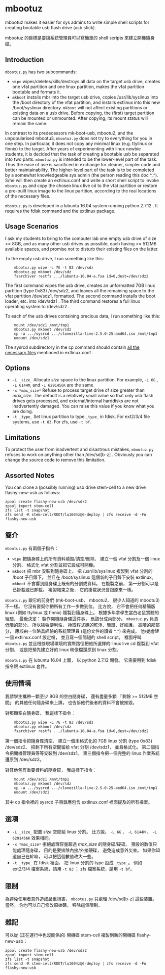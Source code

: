 # mbootuz

mbootuz makes it easier for sys admins to write simple shell scripts
for creating bootable usb flash drive (usb stick).

mbootuz 的目標是要讓系統管理員可以寫簡單的 shell scripts 來建立開機隨身碟。

## Introduction

```mbootuz.py``` has two subcommands:
- ```wipe``` wipes/deletes/kills/destroys all data on the target usb drive,
  creates one vfat partition and one linux partition,
  makes the vfat partition bootable and formats it.
- ```mkboot``` installs mbr into the target usb drive,
  copies /usr/lib/syslinux into the /boot directory of the vfat partition,
  and installs extlinux into this new /boot/syslinux directory.
  ```mkboot``` will not affect existing partitions or
  existing data on a usb drive.
  Before copying, the (first) target partition can be mounted or unmounted.
  After copying, its mount status will remain the same.

In contrast to its predecessors mk-boot-usb, mbootu2,
and the unpopularised mbootu3,
```mbootuz.py``` does not try to everything for you in one step.
In particular, it does not copy any minimal linux
(e.g. ttylinux or finnix) to the target.
After years of experimenting with linux newbie students,
it is decided that the task of creating a bootable usb
be separated into two parts.
```mbootuz.py``` is intended to be the lower-level part of the task.
Thus the ease of use is sacrificed in exchange for cleaner,
simpler code and better maintainability.
The higher-level part of the task is to be completed
by a somewhat knowledgeable sys admin (the person reading this doc ^_^).
S/he will then create an extlinux.conf and write a short shell script
to invoke ```mbootuz.py``` and copy the chosen linux live cd
to the vfat partition or restore a pre-built linux image
to the linux partition, according to the real locations
of the necessary files.

```mbootuz.py``` is developed in a lubuntu 16.04 system
running python 2.7.12 . It requires the fdisk command
and the extlinux package.

## Usage Scenarios

I ask my students to bring to the computer lab
one empty usb drive of size >= 8GB,
and as many other usb drives as possible,
each having >= 512MB available spaces,
and promise not to disturb their existing files on the latter.

To the empty usb drive, I run something like this:
```
    mbootuz.py wipe -L 7G -t 83 /dev/sdz
    mbootuz.py mkboot /dev/sdz
    fsarchiver restfs .../lubuntu-16.04-a.fsa id=0,dest=/dev/sdz2
```
The first command wipes the usb drive, creates an
unformatted 7GB linux partition (type 0x83) /dev/sdz2,
and leaves all the remaining space to the
vfat partition /dev/sdz1, formatted.
The second command installs the boot loader, etc. into /dev/sdz1 .
The third command restores a full linux operating system
to /dev/sdz2 .

To each of the usb drives containing precious data,
I run something like this:
```
    mount /dev/sdz1 /mnt/tmp1
    mbootuz.py mkboot /dev/sdz
    cp -a .../sysrcd .../clonezilla-live-2.5.0-25-amd64.iso /mnt/tmp1
    umount /dev/sdz1
```
The sysrcd subdirectory in the cp command should contain
[all the necessary files](http://www.system-rescue-cd.org/manual/Installing_SystemRescueCd_on_the_disk/)
mentioned in extlinux.conf .

## Options

- ```-L _size_``` Allocate _size_ space to the linux partition.
  For example, ```-L 6G``` , ```-L 6144M```, and ```-L 6291456K``` are the same.
- ```-x *max_size*``` Refuse to process target drive of size
  greater than *max_size*. The default is a relatively small
  value so that only usb flash drives gets processed,
  and external/internal harddisks are not
  inadvertently damaged. You can raise this value if you know
  what you are doing.
- ```-t _type_``` Set linux partition to type ```_type_``` in fdisk.
  For ext2/3/4 file systems, use ```-t 83```.
  For zfs, use ```-t bf```.

## Limitations

To protect the user from inadvertent and disastrous mistakes,
```mbootuz.py``` refuses to work on anything other than /dev/sd[b-z] .
Obviously you can change the source code to remove this limitation.

## Assorted Notes

You can clone a (possibly running) usb drive stem-cell to a
new drive flashy-new-usb as follows:
```
zpool create flashy-new-usb /dev/sdz2
zpool import stem-cell
zfs list -t snapshot
zfs send -R stem-cell/ROOT/lu1604z@6-deploy | zfs receive -d -Fu flashy-new-usb
```

## 簡介

```mbootuz.py``` 有兩個子指令：
- ```wipe``` 把隨身碟上的所有資料燒毀/清空/刪除、
  建立一個 vfat 分割及一個 linux 分割、
  格式化 vfat 分割並把它設成可開機。
- ```mkboot``` 把 mbr 安裝到隨身碟上、
  把 /usr/lib/syslinux 複製到 vfat 分割的 /boot 子目錄下，
  並且在 /boot/syslinux 這個新的子目錄下安裝 extlinux。
  ```mkboot``` 不會響到隨身碟上既有的分割或資料。
  在複製之前， 第一分割可以是已掛載或已卸載。
  複製結束之後， 它的掛載狀況會跟原來一樣。

```mbootuz.py``` 跟它的前身們 (mk-boot-usb、 mbootu2、
很少人知道的 mbootu3) 不一樣。
它沒有要幫你把所有工作一步做到位。
比方說， 它不會把任何精簡版 linux (例如 ttylinux 或 finnix)
複製到隨身碟上。 根據多年拿學生當白老鼠實驗的經驗，
最後決定： 製作開機隨身碟這件事， 應該分成兩部分。
```mbootuz.py``` 負責低階的部分。
所以犧牲便利性， 換取程式碼的乾淨、簡單、好維護。
高階的那部分， 應該由一位略具經驗的系統管理員 (這份文件的讀者 ^_^) 來完成。
他/她會建一個 extlinux.conf 設定檔， 並且寫一個簡短的 shell script，
裡面呼叫 ```mbootuz.py``` 並且根據現場環境的實際路徑把他所選擇的
linux live cd 複製到 vfat 分割， 或是把預先建立好的
linux 映像檔還原到 linux 分割。

```mbootuz.py``` 在 lubuntu 16.04 上面，
以 python 2.7.12 開發。 它需要用到 fdisk 指令跟 extlinux 套件。

## 使用情境

我請學生攜帶一顆至少 8GB 的空白隨身碟，
還有盡量多顆 「剩餘 >= 512MB 空間」 的其他任何隨身碟來上課，
也告訴他們後者的資料不會被摧毀。

對那顆空白隨身碟， 我這樣下指令：
```
    mbootuz.py wipe -L 7G -t 83 /dev/sdz
    mbootuz.py mkboot /dev/sdz
    fsarchiver restfs .../lubuntu-16.04-a.fsa id=0,dest=/dev/sdz2
```
第一個指令把隨身碟清空、 建立一個未格式化的 7GB
linux 分割 (type 0x83) /dev/sdz2、
把剩下所有空間留給 vfat 分割 /dev/sdz1， 並且格式化。
第二個指令把開機管理員等等安裝到 /dev/sdz1。
第三個指令把一個完整的 linux 作業系統還原到 /dev/sdz2。

對其他包有重要資料的隨身碟， 我這樣下指令：
```
    mount /dev/sdz1 /mnt/tmp1
    mbootuz.py mkboot /dev/sdz
    cp -a .../sysrcd .../clonezilla-live-2.5.0-25-amd64.iso /mnt/tmp1
    umount /dev/sdz1
```
其中 cp 指令裡的 sysrcd 子目錄應包含
extlinux.conf 裡面提及的所有檔案。

## 選項

- ```-L _size_``` 配置 _size_ 空間給 linux 分割。
  比方說， ```-L 6G``` 、 ```-L 6144M``` 、 ```-L 6291456K``` 效果相同。
- ```-x *max_size*``` 拒絕處理容量超過 *max_size* 的隨身碟/硬碟。
  預設的數值只能處理隨身碟， 目的是要排除內接/外接硬碟，
  避免造成意外災害。 如果你知道自己在幹嘛， 可以把這個數值改大一些。
- ```-t _type_``` 在 fdisk 裡面， 把 linux 分割的 type 設成 ```_type_```。
  例如 ext2/3/4 檔案系統，請用 ```-t 83``` ；
  zfs 檔案系統，請用 ```-t bf```。

## 限制

為避免使用者意外造成嚴重損害， ```mbootuz.py```
只處理 /dev/sd[b-z] 這些裝置。
當然， 你也可以自己修改原始碼， 移除這個限制。

## 雜記

可以從 (正在運行中也沒關係的) 開機碟 stem-cell 複製到新的開機碟 flashy-new-usb：
```
zpool create flashy-new-usb /dev/sdz2
zpool import stem-cell
zfs list -t snapshot
zfs send -R stem-cell/ROOT/lu1604z@6-deploy | zfs receive -d -Fu flashy-new-usb
```

